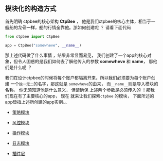 ## 模块化的构造方式 

首先明确 ctpbee的核心架构  **CtpBee** ， 他是我们ctpbee的核心主体，相当于一艘船的龙骨一样，船的行情全靠他。那如何创建呢 ？ 请看下面代码 

```python
from ctpbee import CtpBee

app = CtpBee("somewheve", __name__)
```

那上述代码做了什么事情 ，结果非常显而易见， 我们创建了一个app的核心对象，但令人困惑的是我们如何去了解他传入的参数  **somewheve** 和 **__name__**， 那他们是什么呢 ？ 

我们在设计ctpbee的时候将每个账户都隔离开来，所以我们必须要为每个账户创建 一个`独一无二`的名字，那这就是 `somewheve`的由来， 而`__name__`则是导入模块的名称， 你无须知道他是什么意义， 但请确保 上述两个参数是必须传入的 ！那我们现在有了主要核心的app， 现在 就来让我们探索`ctpbee` 的模块， 下面所述的app皆指上述所创建的app实例。、

- [策略模块](modules/strategy.md)

- [风控模块]()

- [操作模块]()

- [日志模块]()

- [插件层]()











